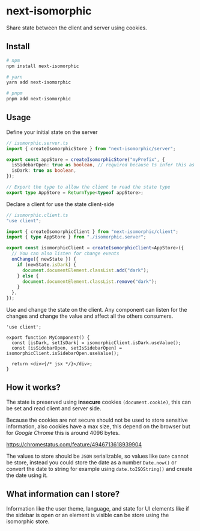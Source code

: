 # next-isomorphic

Share state between the client and server using cookies.

## Install

```bash
# npm
npm install next-isomorphic
```

```bash
# yarn
yarn add next-isomorphic
```

```bash
# pnpm
pnpm add next-isomorphic
```

## Usage

Define your initial state on the server

```ts
// isomorphic.server.ts
import { createIsomorphicStore } from "next-isomorphic/server";

export const appStore = createIsomorphicStore("myPrefix", {
  isSidebarOpen: true as boolean, // required because ts infer this as `true`
  isDark: true as boolean,
});

// Export the type to allow the client to read the state type
export type AppStore = ReturnType<typeof appStore>;
```

Declare a client for use the state client-side

```ts
// isomorphic.client.ts
"use client";

import { createIsomorphicClient } from "next-isomorphic/client";
import { type AppStore } from "./isomorphic.server";

export const isomorphicClient = createIsomorphicClient<AppStore>({
  // You can also listen for change events
  onChange({ newState }) {
    if (newState.isDark) {
      document.documentElement.classList.add("dark");
    } else {
      document.documentElement.classList.remove("dark");
    }
  },
});
```

Use and change the state on the client. Any component
can listen for the changes and change the value and affect all the others consumers.

```tsx
'use client';

export function MyComponent() {
  const [isDark, setIsDark] = isomorphicClient.isDark.useValue();
  const [isSidebarOpen, setIsSidebarOpen] = isomorphicClient.isSidebarOpen.useValue();

  return <div>{/* jsx */}</div>;
}
```

## How it works?

The state is preserved using **insecure** cookies `(document.cookie)`, this can be set and read client and server side.

Because the cookies are not secure should not be used to store sensitive information, also cookies have a max size,
this depend on the browser but for *Google Chrome* this is around 4096 bytes.

<https://chromestatus.com/feature/4946713618939904>

The values to store should be `JSON` serializable, so values like `Date` cannot be store, instead you could store the date as a number `Date.now()` or convert the date to string for example using `date.toISOString()` and create the date using it.

## What information can I store?

Information like the user theme, language, and state for UI elements like if the sidebar is open or an element is visible can be store using the isomorphic store.
